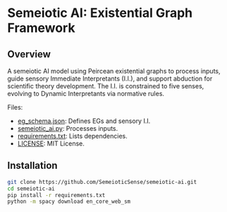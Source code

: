 # Semeiotic AI: Existential Graph Framework

## Overview

A semeiotic AI model using Peircean existential graphs to process inputs, guide sensory Immediate Interpretants (I.I.), and support abduction for scientific theory development. The I.I. is constrained to five senses, evolving to Dynamic Interpretants via normative rules.

Files:
- [eg_schema.json](./schema/eg_schema.json): Defines EGs and sensory I.I.
- [semeiotic_ai.py](./semeiotic_ai.py): Processes inputs.
- [requirements.txt](./requirements.txt): Lists dependencies.
- [LICENSE](./LICENSE): MIT License.

## Installation

```bash
git clone https://github.com/SemeioticSense/semeiotic-ai.git
cd semeiotic-ai
pip install -r requirements.txt
python -m spacy download en_core_web_sm
